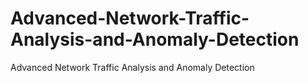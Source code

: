 # Advanced-Network-Traffic-Analysis-and-Anomaly-Detection
Advanced Network Traffic Analysis and Anomaly Detection
